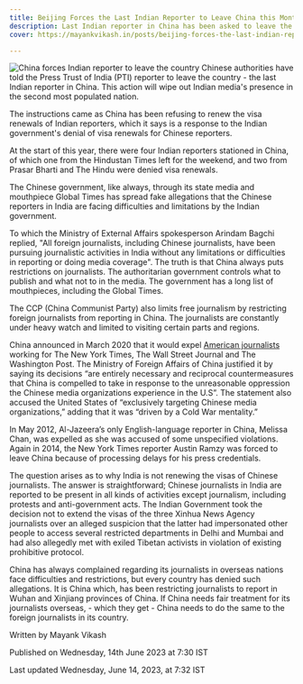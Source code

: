```yaml
---
title: Beijing Forces the Last Indian Reporter to Leave China this Month
description: Last Indian reporter in China has been asked to leave the country this month.
cover: https://mayankvikash.in/posts/beijing-forces-the-last-indian-reporter-to-leave-china-this-month/Beijing-Forces-the-Last-Indian-Reporter-to-Leave-China-this-Month.png

---
```

![China forces Indian reporter to leave the country](https://mayankvikash.in/posts/beijing-forces-the-last-indian-reporter-to-leave-china-this-month/Beijing-Forces-the-Last-Indian-Reporter-to-Leave-China-this-Month.png)
Chinese authorities have told the Press Trust of India (PTI) reporter to leave the country - the last Indian reporter in China. This action will wipe out Indian media's presence in the second most populated nation.

The instructions came as China has been refusing to renew the visa renewals of Indian reporters, which it says is a response to the Indian government's denial of visa renewals for Chinese reporters.

At the start of this year, there were four Indian reporters stationed in China, of which one from the Hindustan Times left for the weekend, and two from Prasar Bharti and The Hindu were denied visa renewals.

The Chinese government, like always, through its state media and mouthpiece Global Times has spread fake allegations that the Chinese reporters in India are facing difficulties and limitations by the Indian government.

To which the Ministry of External Affairs spokesperson Arindam Bagchi replied, "All foreign journalists, including Chinese journalists, have been pursuing journalistic activities in India without any limitations or difficulties in reporting or doing media coverage". The truth is that China always puts restrictions on journalists. The authoritarian government controls what to publish and what not to in the media. The government has a long list of mouthpieces, including the Global Times.

The CCP (China Communist Party) also limits free journalism by restricting foreign journalists from reporting in China. The journalists are constantly under heavy watch and limited to visiting certain parts and regions.

China announced in March 2020 that it would expel [American journalists](https://www.nytimes.com/2020/03/17/business/media/china-expels-american-journalists.html) working for The New York Times, The Wall Street Journal and The Washington Post. The Ministry of Foreign Affairs of China justified it by saying its decisions “are entirely necessary and reciprocal countermeasures that China is compelled to take in response to the unreasonable oppression the Chinese media organizations experience in the U.S”. The statement also accused the United States of “exclusively targeting Chinese media organizations,” adding that it was “driven by a Cold War mentality.”

In May 2012, Al-Jazeera’s only English-language reporter in China, Melissa Chan, was expelled as she was accused of some unspecified violations. Again in 2014, the New York Times reporter Austin Ramzy was forced to leave China because of processing delays for his press credentials.

The question arises as to why India is not renewing the visas of Chinese journalists. The answer is straightforward; Chinese journalists in India are reported to be present in all kinds of activities except journalism, including protests and anti-government acts. The Indian Government took the decision not to extend the visas of the three Xinhua News Agency journalists over an alleged suspicion that the latter had impersonated other people to access several restricted departments in Delhi and Mumbai and had also allegedly met with exiled Tibetan activists in violation of existing prohibitive protocol.

China has always complained regarding its journalists in overseas nations face difficulties and restrictions, but every country has denied such allegations. It is China which, has been restricting journalists to report in Wuhan and Xinjiang provinces of China. If China needs fair treatment for its journalists overseas, - which they get - China needs to do the same to the foreign journalists in its country.

Written by Mayank Vikash

Published on Wednesday, 14th June 2023 at 7:30 IST 

Last updated Wednesday, June 14, 2023, at 7:32 IST 

